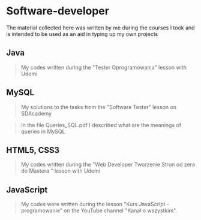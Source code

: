 # Software-developer
The material collected here was written by me during the courses I took and is intended to be used as an aid in typing up my own projects

## Java
> My codes written during the "Tester Oprogramowania" lesson with Udemi

## MySQL
> My solutions to the tasks from the "Software Tester" lesson on SDAcademy

> In the file Queries_SQL.pdf I described what are the meanings of queries in MySQL

## HTML5, CSS3
> My codes written during the "Web Developer Tworzenie Stron od zera do Mastera
" lesson with Udemi

## JavaScript
> My codes were written during the lesson "Kurs JavaScript - programowanie" on the YouTube channel "Kanał o wszystkim".